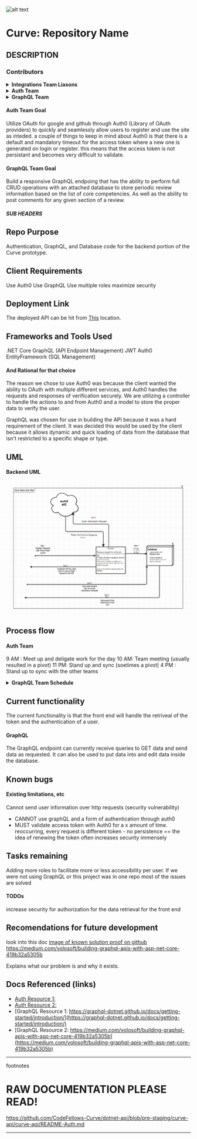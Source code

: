 <br>

![alt text](https://github.com/CodeFellows-Curve/project-resources/blob/master/assets/logoSnip.JPG)
# Curve: Repository Name

## DESCRIPTION

### Contributors
<details>
  <summary><b>Integrations Team Liasons</b></summary>
  <ul>
    <li>Jason Burns, Auth Liason (https://github.com/jasonb315)</li>
    <li>Andrew Curtis, GraphQL Liason (https://github.com/amjcurtis)</li>
  </ul>
</details>
<details>
  <summary><b>Auth Team</b></summary>
  <ul>
    <li>Tanner Percival, Lead Developer (https://github.com/Tanner253)</li>
    <li>Andrew Roska, Developer (https://github.com/Roketsu86)</li>
    <li>Ben Taylor, Developer (https://github.com/BenSTay)</li>
  </ul>
</details>
<details>
  <summary><b>GraphQL Team</b></summary>
  <ul>
    <li>Daniel Logerstedt, Lead Developer (https://github.com/daniellogerstedt)</li>
    <li>Ian Gifford, Developer (https://github.com/IanGifford261)</li>
    <li>Michael Kelly, Developer (https://github.com/Michael-S-Kelly)</li>
    <li>Christopher Morton, Developer (https://github.com/cmorto02)</li>
  </ul>
</details>

#### Auth Team Goal
Utilize OAuth for google and github through Auth0 (Library of OAuth providers) to quickly and seamlessly allow users to register and use the site as inteded. a couple of things to keep in mind about Auth0 is that there is a default and mandatory 
timeout for the access token where a new one is generated on login or register. this means that the access token is not persistant and becomes very difficult to validate.

#### GraphQL Team Goal
Build a responsive GraphQL endpoing that has the ability to perform full CRUD operations with an attached database to store periodic review information based on the list of core competencies. As well as the ability to post comments for any given section of a review.


##### SUB HEADERS


## Repo Purpose

Authentication, GraphQL, and Database code for the backend portion of the Curve prototype.

## Client Requirements

Use Auth0
Use GraphQL
Use multiple roles
maximize security

## Deployment Link

The deployed API can be hit from [This](https://cfcurve.azurewebsites.net/graphql) location.


## Frameworks and Tools Used

.NET Core 
GraphQL (API Endpoint Management)
JWT
Auth0
EntityFramework (SQL Management)

#### And Rational for that choice

The reason we chose to use Auth0 was because the client wanted the ability to OAuth with multiple different services, and Auth0 handles the requests and responses of verification 
securely. We are utilizing a controller to handle the actions to and from Auth0 and a model to store the proper data to verify the user.

GraphQL was chosen for use in building the API because it was a hard requirement of the client. It was decided this would be used by the client because it allows dynamic and quick loading of data from the database that isn't restricted to a specific shape or type.

## UML


#### Backend UML
![Backend UML](./assets/BackendUML.png)


## Process flow

#### Auth Team
9 AM : Meet up and deligate work for the day 
10 AM: Team meeting (usually resulted in a pivot)
11  PM: Stand up and sync (soetimes a pivot)
4 PM : Stand up to sync with the other teams

<details>
  <summary><b>GraphQL Team Schedule</b></summary>
    <ul>
      <li>0900-1030: Meet up for internal team plan of the day.</li>
      <li>1030-1100: Standup meeting.</li>
      <li>1100-1130: Team leadership meeting.</li>
      <li>1145-1300: Break for lunch as needed.</li>
      <li>1300-1600: Work with other teams.</li>
      <li>1600-1630: Standup meeting.</li>
      <li>1630-1700: Work with other teams.</li>
      <li>1700-1730: Scrum of Scrums.</li>
      <li>1730-1800: End of day meet up.</li>
  </ul>
</details>

## Current functionality

The current functionality is that the front end will handle the retriveal of the token and the authentication of a user.

#### GraphQL
The GraphQL endpoint can currently receive queries to GET data and send data as requested. It can also be used to put data into and edit data inside the database.

## Known bugs 

#### Existing limitations, etc
Cannot send user information over http requests (security vulnerability)
- CANNOT use graphQL and a form of authentication through auth0
- MUST validate access token with Auth0 for a x amount of time. reoccurring, every request is different token - no persistence == the idea of renewing the token often increases security immensely


## Tasks remaining 

Adding more roles to facilitate more or less accessibility per user.
If we were not using GraphQL or this project was in one repo most of the issues are solved

#### TODOs

increase security for authorization for the data retrieval for the front end

## Recomendations for future development


look into this doc
[image of known solution proof on github ](assets/MediumBlog.JPG)
https://medium.com/volosoft/building-graphql-apis-with-asp-net-core-419b32a5305b

Explains what our problem is and why it exists.
## Docs Referenced (links)

* [Auth Resource 1:]()
* [Auth Resource 2:]()
* [GraphQL Resource 1: https://graphql-dotnet.github.io/docs/getting-started/introduction/](https://graphql-dotnet.github.io/docs/getting-started/introduction/)
* [GraphQL Resource 2: https://medium.com/volosoft/building-graphql-apis-with-asp-net-core-419b32a5305b](https://medium.com/volosoft/building-graphql-apis-with-asp-net-core-419b32a5305b)


<!-- ##### SUB HEADERS -->
<!--
 xof nworb kciuq eht xof nworb kciuq eht xof nworb kciuq eht xof nworb kciuq eht xof nworb kciuq eht xof nworb kciuq eht xof nworb kciuq eht xof nworb kciuq eht xof nworb kciuq eht xof nworb kciuq eht xof nworb kciuq eht xof nworb kciuq eht xof nworb kciuq eht 
-->
***

footnotes
# RAW DOCUMENTATION PLEASE READ!
https://github.com/CodeFellows-Curve/dotnet-api/blob/pre-staging/curve-api/curve-api/README-Auth.md


<!-- Lengthy lists of things? Use: -->
<!--
<details>
  <summary><b>List Title</b></summary>
    <ul>
      <li></li>
      <li></li>
      <li></li>
      <li></li>
    </ul>
</details>
 -->

<!-- Endpoints? Methods? Arguments? Can use: -->
<!-- 
| Method | Use | Big O Time | Big O Space | IN | OUT |
| :----------- | :----------- | :-------------: | :-------------: | :-----------: | :-----------: |
| Method | desc | O(n) | O(n) | DICT | LIST |
 -->

------------------------------
